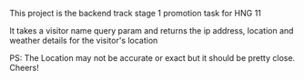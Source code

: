 This project is the backend track stage 1 promotion task for HNG 11

It takes a visitor name query param and returns the ip address, location and weather details for the visitor's location

PS: The Location may not be accurate or exact but it should be pretty close. Cheers!
